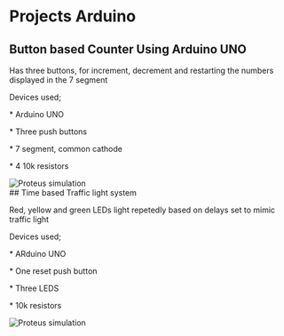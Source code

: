 # Projects Arduino
 
 ## Button based Counter Using Arduino UNO 

<p>Has three buttons, for increment, decrement and restarting the numbers displayed in the 7 segment</p>
Devices used;
<p>* Arduino UNO</p>
<p>* Three push buttons</l2>
<p>* 7 segment, common cathode</p>
<p>* 4 10k resistors</p>

<image src="https://github.com/Chemutaiselim/Arduino_/blob/main/Time%20based%20Traffic%20lights%20system.PNG" alt="Proteus simulation">
<br>
## Time based Traffic light system
<p>Red, yellow and green LEDs light repetedly based on delays set to mimic traffic light</p> 
Devices used;
<p>* ARduino UNO</p>
<p>* One reset push button</p>
<p>* Three LEDS</p>
<p>* 10k resistors</p>
<image src="https://github.com/Chemutaiselim/Arduino_/blob/main/Time%20based%20Traffic%20lights%20system.PNG" alt="Proteus simulation">






